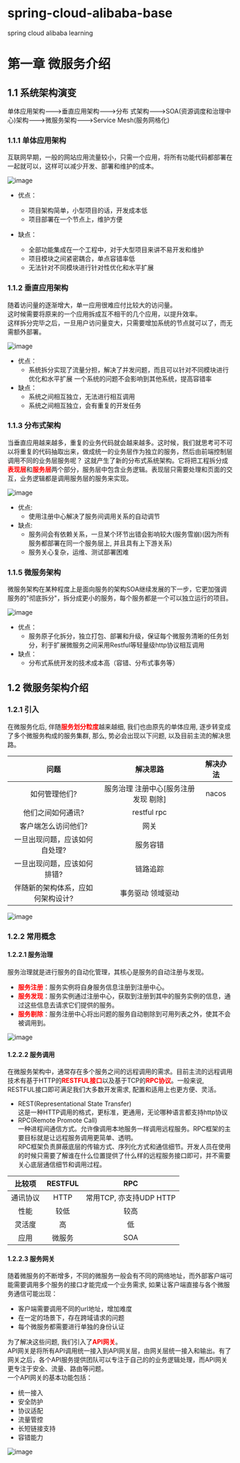 <link rel="stylesheet" type="text/css" href="style.css">

# spring-cloud-alibaba-base
spring cloud alibaba learning

# 第一章 微服务介绍
## 1.1 系统架构演变
单体应用架构--->垂直应用架构--->分布 式架构--->SOA(资源调度和治理中心)架构--->微服务架构--->Service Mesh(服务网格化)  
### 1.1.1 单体应用架构
互联网早期，一般的网站应用流量较小，只需一个应用，将所有功能代码都部署在一起就可以，这样可以减少开发、部署和维护的成本。   

![image](https://user-images.githubusercontent.com/37357447/148877457-e20d81ea-4bd5-4fa0-92e1-5678b69eef8f.png)

+ 优点：
    + 项目架构简单，小型项目的话，开发成本低
    + 项目部署在一个节点上，维护方便  

+ 缺点：
    + 全部功能集成在一个工程中，对于大型项目来讲不易开发和维护
    + 项目模块之间紧密耦合，单点容错率低
    + 无法针对不同模块进行针对性优化和水平扩展
### 1.1.2 垂直应用架构
随着访问量的逐渐增大，单一应用很难应付比较大的访问量。  
这时候需要将原来的一个应用拆成互不相干的几个应用，以提升效率。  
这样拆分完毕之后，一旦用户访问量变大，只需要增加系统的节点就可以了，而无需额外部署。  

![image](https://user-images.githubusercontent.com/37357447/148905888-9da0a5d0-9ce4-40ec-aadd-654f4807bc9f.png)

+ 优点：
    + 系统拆分实现了流量分担，解决了并发问题，而且可以针对不同模块进行优化和水平扩展 一个系统的问题不会影响到其他系统，提高容错率
+ 缺点：
    + 系统之间相互独立，无法进行相互调用
    + 系统之间相互独立，会有重复的开发任务

### 1.1.3 分布式架构
当垂直应用越来越多，重复的业务代码就会越来越多。这时候，我们就思考可不可以将重复的代码抽取出来，做成统一的业务层作为独立的服务，然后由前端控制层调用不同的业务层服务呢？ 
这就产生了新的分布式系统架构。它将把工程拆分成<b style='color:red'>表现层</b>和<b style='color:red'>服务层</b>两个部分，服务层中包含业务逻辑。表现层只需要处理和页面的交互，业务逻辑都是调用服务层的服务来实现。  

![image](https://user-images.githubusercontent.com/37357447/148906950-7bd61a3d-1a7c-4a47-891a-8f9f23e11835.png)

+ 优点:
    + 使用注册中心解决了服务间调用关系的自动调节
+ 缺点:
    + 服务间会有依赖关系，一旦某个环节出错会影响较大(服务雪崩)(因为所有服务都部署在同一个服务层上, 并且具有上下游关系)
    + 服务关心复杂，运维、测试部署困难

### 1.1.5 微服务架构
微服务架构在某种程度上是面向服务的架构SOA继续发展的下一步，它更加强调服务的"彻底拆分"，拆分成更小的服务，每个服务都是一个可以独立运行的项目。  

![image](https://user-images.githubusercontent.com/37357447/148908164-33024b85-cf76-405e-93a7-0cc3f17e385c.png)

+ 优点：
    + 服务原子化拆分，独立打包、部署和升级，保证每个微服务清晰的任务划分，利于扩展微服务之间采用Restful等轻量级http协议相互调用
+ 缺点：
    + 分布式系统开发的技术成本高（容错、分布式事务等）

## 1.2 微服务架构介绍
### 1.2.1 引入
在微服务化后, 伴随<b style='color:red'>服务划分粒度</b>越来越细, 我们也由原先的单体应用, 逐步转变成了多个微服务构成的服务集群, 那么, 势必会出现以下问题, 以及目前主流的解决思路。
<div class='table-center'>

|问题|解决思路|解决办法|
|:-:|:-:|:-:|
|如何管理他们?|服务治理 注册中心[服务注册 发现 剔除]|nacos|
|他们之间如何通讯?|restful rpc||
|客户端怎么访问他们?|网关||
|一旦出现问题，应该如何自处理?|服务容错||
|一旦出现问题，应该如何排错?|链路追踪||
|伴随新的架构体系，应如何架构设计?|事务驱动 领域驱动||  
</div>

![image](https://user-images.githubusercontent.com/37357447/148911880-67edd711-a1cb-4a5d-b8e9-546038b48fa0.png)

### 1.2.2 常用概念
#### 1.2.2.1 服务治理
服务治理就是进行服务的自动化管理，其核心是服务的自动注册与发现。  
+ <b style='color:red'>服务注册</b>：服务实例将自身服务信息注册到注册中心。  
+ <b style='color:red'>服务发现</b>：服务实例通过注册中心，获取到注册到其中的服务实例的信息，通过这些信息去请求它们提供的服务。  
+ <b style='color:red'>服务剔除</b>：服务注册中心将出问题的服务自动剔除到可用列表之外，使其不会被调用到。  

![image](https://user-images.githubusercontent.com/37357447/148913750-13ef5a3a-bfaa-4dd3-b824-e39b49f16276.png)

#### 1.2.2.2 服务调用
在微服务架构中，通常存在多个服务之间的远程调用的需求。目前主流的远程调用技术有基于HTTP的<b style='color:red'>RESTFUL接口</b>以及基于TCP的<b style='color:red'>RPC协议</b>。一般来说, RESTFUL接口即可满足我们大多数开发需求, 配置和适用上也更方便、灵活。
+ REST(Representational State Transfer)  
这是一种HTTP调用的格式，更标准，更通用，无论哪种语言都支持http协议
+ RPC(Remote Promote Call)  
一种进程间通信方式。允许像调用本地服务一样调用远程服务。RPC框架的主要目标就是让远程服务调用更简单、透明。  
RPC框架负责屏蔽底层的传输方式、序列化方式和通信细节。开发人员在使用的时候只需要了解谁在什么位置提供了什么样的远程服务接口即可，并不需要关心底层通信细节和调用过程。  
<div class='table-center'>

|比较项|RESTFUL|RPC|
|:-:|:-:|:-:|
|通讯协议|HTTP|常用TCP, 亦支持UDP HTTP|
|性能|较低|较高|
|灵活度|高|低|
|应用|微服务|SOA|
</div>

#### 1.2.2.3 服务网关
随着微服务的不断增多，不同的微服务一般会有不同的网络地址，而外部客户端可能需要调用多个服务的接口才能完成一个业务需求, 如果让客户端直接与各个微服务通信可能出现：
+ 客户端需要调用不同的url地址，增加难度
+ 在一定的场景下，存在跨域请求的问题                                    
+ 每个微服务都需要进行单独的身份认证  

为了解决这些问题, 我们引入了<b style='color:red'>API网关</b>。  
API网关是将所有API调用统一接入到API网关层，由网关层统一接入和输出。有了网关之后，各个API服务提供团队可以专注于自己的的业务逻辑处理，而API网关更专注于安全、流量、路由等问题。  
一个API网关的基本功能包括：
+ 统一接入
+ 安全防护
+ 协议适配
+ 流量管控
+ 长短链接支持
+ 容错能力

![image](https://user-images.githubusercontent.com/37357447/148919726-5e2e391e-57c0-4398-9813-4796e7532cea.png)






































